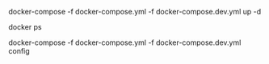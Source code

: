 docker-compose -f docker-compose.yml -f docker-compose.dev.yml up -d

docker ps

docker-compose -f docker-compose.yml -f docker-compose.dev.yml config
